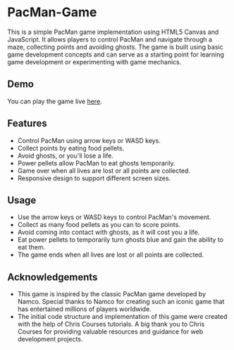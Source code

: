 # PacMan-Game
This is a simple PacMan game implementation using HTML5 Canvas and JavaScript. It allows players to control PacMan and navigate through a maze, collecting points and avoiding ghosts. The game is built using basic game development concepts and can serve as a starting point for learning game development or experimenting with game mechanics.

## Demo

You can play the game live [here](https://1leumas.github.io/PacMan-Game/).

## Features

- Control PacMan using arrow keys or WASD keys.
- Collect points by eating food pellets.
- Avoid ghosts, or you'll lose a life.
- Power pellets allow PacMan to eat ghosts temporarily.
- Game over when all lives are lost or all points are collected.
- Responsive design to support different screen sizes.

## Usage
- Use the arrow keys or WASD keys to control PacMan's movement.
- Collect as many food pellets as you can to score points.
- Avoid coming into contact with ghosts, as it will cost you a life.
- Eat power pellets to temporarily turn ghosts blue and gain the ability to eat them.
- The game ends when all lives are lost or all points are collected.

## Acknowledgements
- This game is inspired by the classic PacMan game developed by Namco. Special thanks to Namco for creating such an iconic game that has entertained millions of players worldwide.
- The initial code structure and implementation of this game were created with the help of Chris Courses tutorials. A big thank you to Chris Courses for providing valuable resources and guidance for web development projects.

